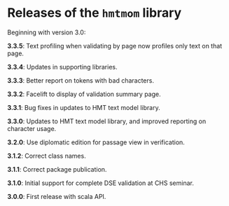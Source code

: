 # Releases of the `hmtmom` library

Beginning with version 3.0:


**3.3.5**:  Text profiling when validating by page now profiles only text on that page.


**3.3.4**:  Updates in supporting libraries.

**3.3.3**:  Better report on tokens with bad characters.

**3.3.2**:  Facelift to display of validation summary page.

**3.3.1**:  Bug fixes in updates to HMT text model library.


**3.3.0**:  Updates to HMT text model library, and improved reporting on character usage.


**3.2.0**:  Use diplomatic edition for passage view in verification.


**3.1.2**:   Correct class names.

**3.1.1**:   Correct package publication.

**3.1.0**:  Initial support for complete DSE validation at CHS seminar.

**3.0.0**:  First release with scala API.
